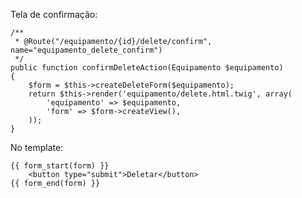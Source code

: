 Tela de confirmação:

    /**
     * @Route("/equipamento/{id}/delete/confirm", name="equipamento_delete_confirm")
     */
    public function confirmDeleteAction(Equipamento $equipamento)
    {
        $form = $this->createDeleteForm($equipamento);
        return $this->render('equipamento/delete.html.twig', array(
            'equipamento' => $equipamento,
            'form' => $form->createView(),
        ));
    }

No template:

    {{ form_start(form) }}
        <button type="submit">Deletar</button>
    {{ form_end(form) }}
